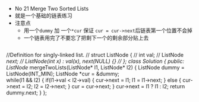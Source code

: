 * No 21 Merge Two Sorted Lists
* 就是一个基础的链表练习
* 注意点
  * 用一个```dummy``` 加 一个```*cur``` 保证 ```cur = cur->next```后链表第一个位置不会掉
  * 一个链表用完了不要忘了把剩下一个的剩余部分贴上去
  ```c++
 //Definition for singly-linked list.
 // struct ListNode {
 //     int val;
 //     ListNode *next;
 //     ListNode(int x) : val(x), next(NULL) {}
 // };
class Solution {
public:
    ListNode* mergeTwoLists(ListNode* l1, ListNode* l2) {
        ListNode dummy = ListNode(INT_MIN);
        ListNode *cur = &dummy;        
        while(l1 && l2) {
            if(l1->val < l2->val) {
                cur->next = l1;
                l1 = l1->next;
            }
            else {
                cur->next = l2;
                l2 = l2->next;
            }
            cur = cur->next;
        }
        cur->next = l1 ? l1 : l2;
        return dummy.next;
    }
};
```
